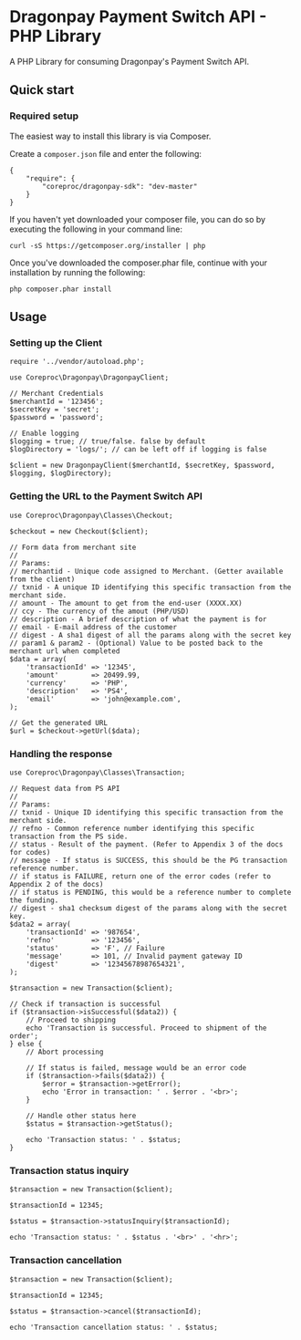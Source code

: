 Dragonpay Payment Switch API - PHP Library
========

A PHP Library for consuming Dragonpay's Payment Switch API.

## Quick start

### Required setup

The easiest way to install this library is via Composer.

Create a `composer.json` file and enter the following:

    {
        "require": {
            "coreproc/dragonpay-sdk": "dev-master"
        }
    }

If you haven't yet downloaded your composer file, you can do so by executing the following in your command line:

    curl -sS https://getcomposer.org/installer | php

Once you've downloaded the composer.phar file, continue with your installation by running the following:

    php composer.phar install
    
## Usage

### Setting up the Client

    require '../vendor/autoload.php';
    
    use Coreproc\Dragonpay\DragonpayClient;
    
    // Merchant Credentials
    $merchantId = '123456';
    $secretKey = 'secret';
    $password = 'password';
    
    // Enable logging
    $logging = true; // true/false. false by default
    $logDirectory = 'logs/'; // can be left off if logging is false
    
    $client = new DragonpayClient($merchantId, $secretKey, $password, $logging, $logDirectory);
    
### Getting the URL to the Payment Switch API

    use Coreproc\Dragonpay\Classes\Checkout;
    
    $checkout = new Checkout($client);
    
    // Form data from merchant site
    //
    // Params:
    // merchantid - Unique code assigned to Merchant. (Getter available from the client)
    // txnid - A unique ID identifying this specific transaction from the merchant side.
    // amount - The amount to get from the end-user (XXXX.XX)
    // ccy - The currency of the amout (PHP/USD)
    // description - A brief description of what the payment is for
    // email - E-mail address of the customer
    // digest - A sha1 digest of all the params along with the secret key
    // param1 & param2 - (Optional) Value to be posted back to the merchant url when completed
    $data = array(
        'transactionId' => '12345',
        'amount'        => 20499.99,
        'currency'      => 'PHP',
        'description'   => 'PS4',
        'email'         => 'john@example.com',
    );

    // Get the generated URL
    $url = $checkout->getUrl($data);

### Handling the response

    use Coreproc\Dragonpay\Classes\Transaction;

    // Request data from PS API
    //
    // Params:
    // txnid - Unique ID identifying this specific transaction from the merchant side.
    // refno - Common reference number identifying this specific transaction from the PS side.
    // status - Result of the payment. (Refer to Appendix 3 of the docs for codes)
    // message - If status is SUCCESS, this should be the PG transaction reference number.
    // if status is FAILURE, return one of the error codes (refer to Appendix 2 of the docs)
    // if status is PENDING, this would be a reference number to complete the funding.
    // digest - sha1 checksum digest of the params along with the secret key.
    $data2 = array(
        'transactionId' => '987654',
        'refno'         => '123456',
        'status'        => 'F', // Failure
        'message'       => 101, // Invalid payment gateway ID
        'digest'        => '12345678987654321',
    );
    
    $transaction = new Transaction($client);

    // Check if transaction is successful
    if ($transaction->isSuccessful($data2)) {
        // Proceed to shipping
        echo 'Transaction is successful. Proceed to shipment of the order';
    } else {
        // Abort processing

        // If status is failed, message would be an error code
        if ($transaction->fails($data2)) {
            $error = $transaction->getError();
            echo 'Error in transaction: ' . $error . '<br>';
        }

        // Handle other status here
        $status = $transaction->getStatus();

        echo 'Transaction status: ' . $status;
    }

### Transaction status inquiry

    $transaction = new Transaction($client);

    $transactionId = 12345;

    $status = $transaction->statusInquiry($transactionId);

    echo 'Transaction status: ' . $status . '<br>' . '<hr>';

### Transaction cancellation

    $transaction = new Transaction($client);
    
    $transactionId = 12345;

    $status = $transaction->cancel($transactionId);

    echo 'Transaction cancellation status: ' . $status;
